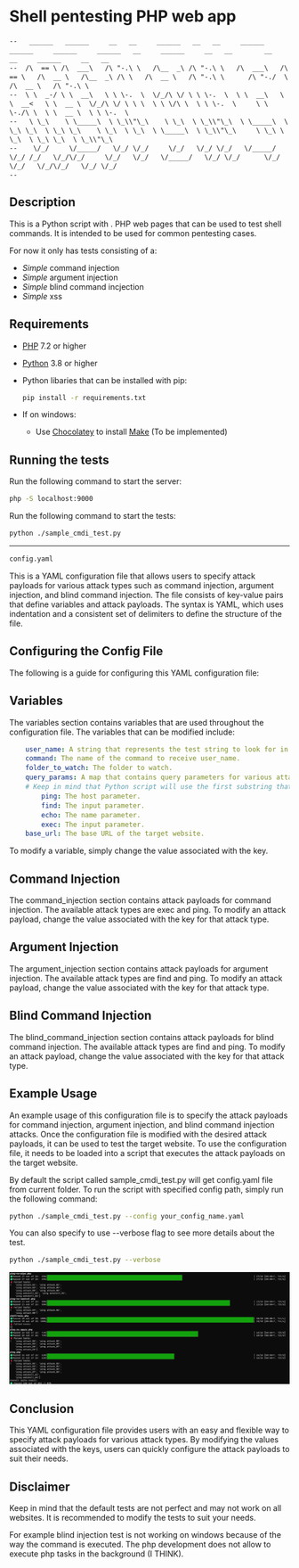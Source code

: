 # Shell pentesting PHP web app

[python]: https://www.python.org/downloads/
[php]: https://www.php.net/downloads.php
[make]: https://www.gnu.org/software/make/
[chocolatey]: https://chocolatey.org/install
```
--   ______   ______     __   __     ______   __   __     ______     ______     ______     ______   __     ______     __   __        __    __     ______     __   __    
--  /\  == \ /\  ___\   /\ "-.\ \   /\__  _\ /\ "-.\ \   /\  ___\   /\  == \   /\  __ \   /\__  _\ /\ \   /\  __ \   /\ "-.\ \      /\ "-./  \   /\  __ \   /\ "-.\ \   
--  \ \  _-/ \ \  __\   \ \ \-.  \  \/_/\ \/ \ \ \-.  \  \ \  __\   \ \  __<   \ \  __ \  \/_/\ \/ \ \ \  \ \ \/\ \  \ \ \-.  \     \ \ \-./\ \  \ \  __ \  \ \ \-.  \  
--   \ \_\    \ \_____\  \ \_\\"\_\    \ \_\  \ \_\\"\_\  \ \_____\  \ \_\ \_\  \ \_\ \_\    \ \_\  \ \_\  \ \_____\  \ \_\\"\_\     \ \_\ \ \_\  \ \_\ \_\  \ \_\\"\_\ 
--    \/_/     \/_____/   \/_/ \/_/     \/_/   \/_/ \/_/   \/_____/   \/_/ /_/   \/_/\/_/     \/_/   \/_/   \/_____/   \/_/ \/_/      \/_/  \/_/   \/_/\/_/   \/_/ \/_/ 
--                                                                                                                                                                      
```
## Description

This is a Python script with . PHP web pages that can be used to test shell commands. It is intended to be used for common pentesting cases.

For now it only has tests consisting of a:

- _Simple_ command injection
- _Simple_ argument injection
- _Simple_ blind command incjection
- _Simple_ xss

## Requirements

- [PHP][php] 7.2 or higher
- [Python][python] 3.8 or higher
- Python libaries that can be installed with pip:

    ```bash
    pip install -r requirements.txt
    ```

- If on windows:
  - Use [Chocolatey][chocolatey] to install [Make][make] (To be implemented)

## Running the tests

Run the following command to start the server:

```bash
php -S localhost:9000
```

Run the following command to start the tests:

```bash
python ./sample_cmdi_test.py
```

---

```bash
config.yaml
```

This is a YAML configuration file that allows users to specify attack payloads for various attack types such as command injection, argument injection, and blind command injection. The file consists of key-value pairs that define variables and attack payloads. The syntax is YAML, which uses indentation and a consistent set of delimiters to define the structure of the file.

## Configuring the Config File

The following is a guide for configuring this YAML configuration file:

## Variables

The variables section contains variables that are used throughout the configuration file. The variables that can be modified include:

```yaml
    user_name: A string that represents the test string to look for in response text.
    command: The name of the command to receive user_name.
    folder_to_watch: The folder to watch.
    query_params: A map that contains query parameters for various attack types. The parameters that can be modified include:
    # Keep in mind that Python script will use the first substring that matches the key of the page that is being tested. E.g. ping-escapeshellcmd has both "ping" and "shell" substirngs, but ping comes first, so it will be used.
        ping: The host parameter.
        find: The input parameter.
        echo: The name parameter.
        exec: The input parameter.
    base_url: The base URL of the target website.
```

To modify a variable, simply change the value associated with the key.

## Command Injection

The command_injection section contains attack payloads for command injection. The available attack types are exec and ping. To modify an attack payload, change the value associated with the key for that attack type.

## Argument Injection

The argument_injection section contains attack payloads for argument injection. The available attack types are find and ping. To modify an attack payload, change the value associated with the key for that attack type.

## Blind Command Injection

The blind_command_injection section contains attack payloads for blind command injection. The available attack types are find and ping. To modify an attack payload, change the value associated with the key for that attack type.

## Example Usage

An example usage of this configuration file is to specify the attack payloads for command injection, argument injection, and blind command injection attacks. Once the configuration file is modified with the desired attack payloads, it can be used to test the target website. To use the configuration file, it needs to be loaded into a script that executes the attack payloads on the target website.

By default the script called sample_cmdi_test.py will get config.yaml file from current folder. To run the script with specified config path, simply run the following command:

```bash
python ./sample_cmdi_test.py --config your_config_name.yaml
```

You can also specify to use --verbose flag to see more details about the test.

```bash
python ./sample_cmdi_test.py --verbose
```

![alt text](./Example%20of%20an%20result.jpg)

## Conclusion

This YAML configuration file provides users with an easy and flexible way to specify attack payloads for various attack types. By modifying the values associated with the keys, users can quickly configure the attack payloads to suit their needs.

## Disclaimer

Keep in mind that the default tests are not perfect and may not work on all websites. It is recommended to modify the tests to suit your needs.

For example blind injection test is not working on windows because of the way the command is executed. The php development does not allow to execute php tasks in the background (I THINK).
